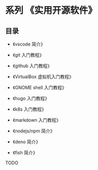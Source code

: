 # 系列 《实用开源软件》


## 目录

+ 《vscode 简介》

+ 《git 入门教程》

+ 《github 入门教程》

+ 《VirtualBox 虚拟机入门教程》

+ 《GNOME shell 入门教程》

+ 《hugo 入门教程》

+ 《k8s 入门教程》

+ 《markdown 入门教程》

+ 《nodejs/npm 简介》

+ 《deno 简介》

+ 《fish 简介》


TODO
